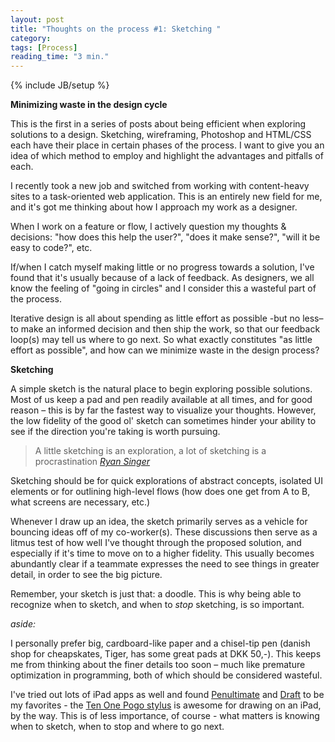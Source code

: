 ```yaml
---
layout: post
title: "Thoughts on the process #1: Sketching "
category: 
tags: [Process]
reading_time: "3 min."
---
```

{% include JB/setup %}

<p class="callout">
<strong>Minimizing waste in the design cycle</strong>

This is the first in a series of posts about being efficient when exploring solutions to a design. Sketching, wireframing, Photoshop and HTML/CSS each have their place in certain phases of the process. I want to give you an idea of which method to employ and highlight the advantages and pitfalls of each.
</p>

I recently took a new job and switched from working with content-heavy sites to a task-oriented web application. This is an entirely new field for me, and it's got me thinking about how I approach my work as a designer.

When I work on a feature or flow, I actively question my thoughts & decisions: "how does this help the user?", "does it make sense?", "will it be easy to code?", etc.

If/when I catch myself making little or no progress towards a solution, I've found that it's usually because of a lack of feedback. As designers, we all know the feeling of "going in circles" and I consider this a wasteful part of the process.

Iterative design is all about spending as little effort as possible -but no less– to make an informed decision and then ship the work, so that our feedback loop(s) may tell us where to go next. So what exactly constitutes "as little effort as possible", and how can we minimize waste in the design process?

**Sketching**

A simple sketch is the natural place to begin exploring possible solutions. Most of us keep a pad and pen readily available at all times, and for good reason – this is by far the fastest way to visualize your thoughts. However, the low fidelity of the good ol' sketch can sometimes hinder your ability to see if the direction you're taking is worth pursuing.

> A little sketching is an exploration, a lot of sketching is a procrastination
> <cite><a href="http://37signals.com/svn/posts/2241-a-little-sketching-is-an-exploration-a-lot">Ryan Singer</a></cite>

Sketching should be for quick explorations of abstract concepts, isolated UI elements or for outlining high-level flows (how does one get from A to B, what screens are necessary, etc.)

Whenever I draw up an idea, the sketch primarily serves as a vehicle for bouncing ideas off of my co-worker(s). These discussions then serve as a litmus test of how well I've thought through the proposed solution, and especially if it's time to move on to a higher fidelity. This usually becomes abundantly clear if a teammate expresses the need to see things in greater detail, in order to see the big picture.

Remember, your sketch is just that: a doodle. This is why being able to recognize when to sketch, and when to _stop_ sketching, is so important.

_aside:_

I personally prefer big, cardboard-like paper and a chisel-tip pen (danish shop for cheapskates, Tiger, has some great pads at DKK 50,-). This keeps me from thinking about the finer details too soon – much like premature optimization in programming, both of which should be considered wasteful.

I've tried out lots of iPad apps as well and found [Penultimate](http://itunes.apple.com/us/app/penultimate/id354098826?mt=8) and [Draft](http://itunes.apple.com/us/app/draft/id375570329?mt=8) to be my favorites - the [Ten One Pogo stylus](http://tenonedesign.com/stylus.php) is awesome for drawing on an iPad, by the way.
This is of less importance, of course - what matters is knowing when to sketch, when to stop and where to go next.